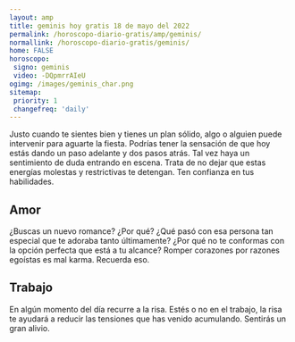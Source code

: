 ```yaml
---
layout: amp
title: geminis hoy gratis 18 de mayo del 2022 
permalink: /horoscopo-diario-gratis/amp/geminis/
normallink: /horoscopo-diario-gratis/geminis/
home: FALSE
horoscopo:
 signo: geminis
 video: -DQpmrrAIeU
ogimg: /images/geminis_char.png
sitemap:
 priority: 1
 changefreq: 'daily'
---
```



Justo cuando te sientes bien y tienes un plan sólido, algo o alguien puede intervenir para aguarte la fiesta. Podrías tener la sensación de que hoy estás dando un paso adelante y dos pasos atrás. Tal vez haya un sentimiento de duda entrando en escena. Trata de no dejar que estas energías molestas y restrictivas te detengan. Ten confianza en tus habilidades.

## Amor

¿Buscas un nuevo romance? ¿Por qué? ¿Qué pasó con esa persona tan especial que te adoraba tanto últimamente? ¿Por qué no te conformas con la opción perfecta que está a tu alcance? Romper corazones por razones egoístas es mal karma. Recuerda eso.

## Trabajo

En algún momento del día recurre a la risa. Estés o no en el trabajo, la risa te ayudará a reducir las tensiones que has venido acumulando. Sentirás un gran alivio.